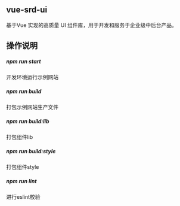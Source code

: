 ## vue-srd-ui

基于Vue 实现的高质量 UI 组件库，用于开发和服务于企业级中后台产品。

## 操作说明

##### npm run start

开发环境运行示例网站

##### npm run build

打包示例网站生产文件

##### npm run build:lib

打包组件lib

##### npm run build:style

打包组件style

##### npm run lint

进行eslint校验
              